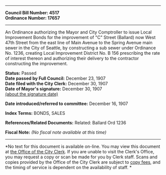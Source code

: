 * * * * *  
  
**Council Bill Number: [](#h0)[](#h2)4517**   
**Ordinance Number: 17657**  
  
* * * * *  
  
An Ordinance authorizing the Mayor and City Comptroller to issue Local Improvement Bonds for the improvement of "C" Street (Ballard) now West 47th Street from the east line of Main Avenue to the Spring Avenue main sewer in the City of Seattle, by constructing a sub sewer under Ordinance No. 1236, creating Local Improvement District No. B 156 prescribing the rate of interest thereon and authorizing their delivery to the contractor constructing the improvement.  
  
**Status:** Passed   
**Date passed by Full Council:** December 23, 1907   
**Date filed with the City Clerk:** December 30, 1907   
**Date of Mayor's signature:** December 30, 1907   
[(about the signature date)](/~public/approvaldate.htm)   
  
  
**Date introduced/referred to committee:** December 16, 1907   
  
**Index Terms:** BONDS, SALES  
  
**References/Related Documents:** Related: Ballard Ord 1236  
  
**Fiscal Note:** *(No fiscal note available at this time)*  
  
* * * * *  
  
*No text for this document is available on-line. You may view this document at [the Office of the City Clerk](http://www.seattle.gov/leg/clerk/contactUs.htm). If you are unable to visit the Clerk's Office, you may request a copy or scan be made for you by Clerk staff. Scans and copies provided by the Office of the City Clerk are subject to [copy fees](http://clerk.seattle.gov/~public/clerkfees.htm), and the timing of service is dependent on the availability of staff. *  
  
  
